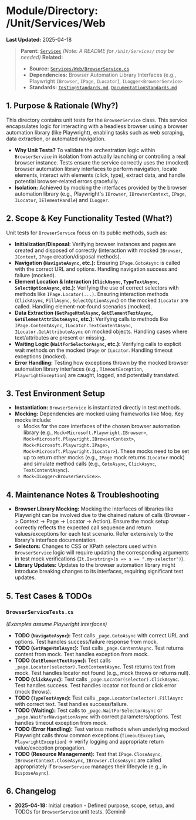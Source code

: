 # Module/Directory: /Unit/Services/Web

**Last Updated:** 2025-04-18

> **Parent:** [`Services`](../README.md)
> *(Note: A README for `/Unit/Services/` may be needed)*
> **Related:**
> * **Source:** [`Services/Web/BrowserService.cs`](../../../../api-server/Services/Web/BrowserService.cs)
> * **Dependencies:** Browser Automation Library Interfaces (e.g., Playwright `IBrowser`, `IPage`, `ILocator`), `ILogger<BrowserService>`
> * **Standards:** [`TestingStandards.md`](../../../../Docs/Standards/TestingStandards.md), [`DocumentationStandards.md`](../../../../Docs/Development/DocumentationStandards.md)

## 1. Purpose & Rationale (Why?)

This directory contains unit tests for the `BrowserService` class. This service encapsulates logic for interacting with a headless browser using a browser automation library (like Playwright), enabling tasks such as web scraping, data extraction, or automated navigation.

* **Why Unit Tests?** To validate the orchestration logic within `BrowserService` in isolation from actually launching or controlling a real browser instance. Tests ensure the service correctly uses the (mocked) browser automation library interfaces to perform navigation, locate elements, interact with elements (click, type), extract data, and handle potential browser-related errors gracefully.
* **Isolation:** Achieved by mocking the interfaces provided by the browser automation library (e.g., Playwright's `IBrowser`, `IBrowserContext`, `IPage`, `ILocator`, `IElementHandle`) and `ILogger`.

## 2. Scope & Key Functionality Tested (What?)

Unit tests for `BrowserService` focus on its public methods, such as:

* **Initialization/Disposal:** Verifying browser instances and pages are created and disposed of correctly (interaction with mocked `IBrowser`, `IContext`, `IPage` creation/disposal methods).
* **Navigation (`NavigateAsync`, etc.):** Ensuring `IPage.GotoAsync` is called with the correct URL and options. Handling navigation success and failure (mocked).
* **Element Location & Interaction (`ClickAsync`, `TypeTextAsync`, `SelectOptionAsync`, etc.):** Verifying the use of correct selectors with methods like `IPage.Locator(...)`. Ensuring interaction methods (`ClickAsync`, `FillAsync`, `SelectOptionAsync`) on the mocked `ILocator` are called. Handling element-not-found scenarios (mocked).
* **Data Extraction (`GetPageHtmlAsync`, `GetElementTextAsync`, `GetElementAttributeAsync`, etc.):** Verifying calls to methods like `IPage.ContentAsync`, `ILocator.TextContentAsync`, `ILocator.GetAttributeAsync` on mocked objects. Handling cases where text/attributes are present or missing.
* **Waiting Logic (`WaitForSelectorAsync`, etc.):** Verifying calls to explicit wait methods on the mocked `IPage` or `ILocator`. Handling timeout exceptions (mocked).
* **Error Handling:** Testing how exceptions thrown by the mocked browser automation library interfaces (e.g., `TimeoutException`, `PlaywrightException`) are caught, logged, and potentially translated.

## 3. Test Environment Setup

* **Instantiation:** `BrowserService` is instantiated directly in test methods.
* **Mocking:** Dependencies are mocked using frameworks like Moq. Key mocks include:
    * Mocks for the core interfaces of the chosen browser automation library (e.g., `Mock<Microsoft.Playwright.IBrowser>`, `Mock<Microsoft.Playwright.IBrowserContext>`, `Mock<Microsoft.Playwright.IPage>`, `Mock<Microsoft.Playwright.ILocator>`). These mocks need to be set up to return other mocks (e.g., `IPage` mock returns `ILocator` mock) and simulate method calls (e.g., `GotoAsync`, `ClickAsync`, `TextContentAsync`).
    * `Mock<ILogger<BrowserService>>`.

## 4. Maintenance Notes & Troubleshooting

* **Browser Library Mocking:** Mocking the interfaces of libraries like Playwright can be involved due to the chained nature of calls (Browser -> Context -> Page -> Locator -> Action). Ensure the mock setup correctly reflects the expected call sequence and return values/exceptions for each test scenario. Refer extensively to the library's interface documentation.
* **Selectors:** Changes to CSS or XPath selectors used within `BrowserService` logic will require updating the corresponding arguments in test mock verifications (`It.Is<string>(s => s == ".my-selector")`).
* **Library Updates:** Updates to the browser automation library might introduce breaking changes to its interfaces, requiring significant test updates.

## 5. Test Cases & TODOs

### `BrowserServiceTests.cs`
*(Examples assume Playwright interfaces)*

* **TODO (`NavigateAsync`):** Test calls `_page.GotoAsync` with correct URL and options. Test handles success/failure response from mock.
* **TODO (`GetPageHtmlAsync`):** Test calls `_page.ContentAsync`. Test returns content from mock. Test handles exception from mock.
* **TODO (`GetElementTextAsync`):** Test calls `_page.Locator(selector).TextContentAsync`. Test returns text from mock. Test handles locator not found (e.g., mock throws or returns null).
* **TODO (`ClickAsync`):** Test calls `_page.Locator(selector).ClickAsync`. Test handles success. Test handles locator not found or click error (mock throws).
* **TODO (`TypeTextAsync`):** Test calls `_page.Locator(selector).FillAsync` with correct text. Test handles success/failure.
* **TODO (Waiting):** Test calls to `_page.WaitForSelectorAsync` or `_page.WaitForNavigationAsync` with correct parameters/options. Test handles timeout exception from mock.
* **TODO (Error Handling):** Test various methods when underlying mocked Playwright calls throw common exceptions (`TimeoutException`, `PlaywrightException`) -> verify logging and appropriate return value/exception propagation.
* **TODO (Resource Management):** Test that `IPage.CloseAsync`, `IBrowserContext.CloseAsync`, `IBrowser.CloseAsync` are called appropriately if `BrowserService` manages their lifecycle (e.g., in `DisposeAsync`).

## 6. Changelog

* **2025-04-18:** Initial creation - Defined purpose, scope, setup, and TODOs for `BrowserService` unit tests. (Gemini)

